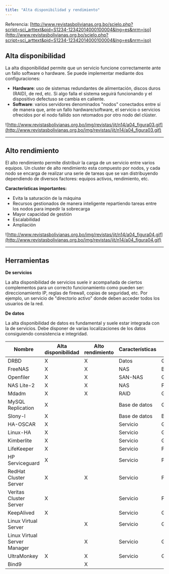 ```yaml
---
title: "Alta disponibilidad y rendimiento"
---
```


Referencia: [http://www.revistasbolivianas.org.bo/scielo.php?script=sci_arttext&pid=S1234-12342014000100004&lng=es&nrm=iso](http://www.revistasbolivianas.org.bo/scielo.php?script=sci_arttext&pid=S1234-12342014000100004&lng=es&nrm=iso)

## Alta disponibilidad

La alta disponibilidad permite que un servicio funcione correctamente ante un fallo software o hardware.
Se puede implementar mediante dos configuraciones:

- **Hardware**: uso de sistemas redundantes de alimentación, discos duros (RAID), de red, etc. Si algo falla el sistema seguirá funcionando y el dispositivo defectuso se cambia en caliente.
- **Software**: varios servidores denominados "nodos" conectados entre sí de manera que, ante un fallo hardware/software, el servicio o servicios ofrecidos por el nodo fallido son retomados por otro nodo del clúster.

![http://www.revistasbolivianas.org.bo/img/revistas/jit/n14/a04_figura03.gif](http://www.revistasbolivianas.org.bo/img/revistas/jit/n14/a04_figura03.gif)

---

## Alto rendimiento

El alto rendimiento permite distribuir la carga de un servicio entre varios equipos.
Un cluster de alto rendimiento esta compuesto por nodos, y cada nodo se encarga de realizar una serie de tareas que se van distribuyendo dependiendo de diversos factores: equipos activos, rendimiento, etc.

**Características importantes:**

- Evita la saturación de la máquina
- Recursos gestionados de manera inteligente repartiendo tareas entre los nodos para impedir la sobrecarga
- Mayor capacidad de gestión
- Escalabilidad
- Ampliación

![http://www.revistasbolivianas.org.bo/img/revistas/jit/n14/a04_figura04.gif](http://www.revistasbolivianas.org.bo/img/revistas/jit/n14/a04_figura04.gif)

---

## Herramientas

**De servicios**

La alta disponibilidad de servicios suele ir acompañada de ciertos complementos para un correcto funcionamiento como pueden ser: direccionamiento IP, reglas de firewall, copias de seguridad, etc. Por ejemplo, un servicio de "directorio activo" donde deben acceder todos los usuarios de la red.

**De datos**

La alta disponibilidad de datos es fundamental y suele estar integrada con la de servicios. Debe disponer de varias localizaciones de los datos consiguiendo consistencia e integridad.

| Nombre                       | Alta disponibilidad | Alto rendimiento | Características | Licencia    | URL                                                     |
| ---------------------------- | ------------------- | ---------------- | --------------- | ----------- | ------------------------------------------------------- |
| DRBD                         | X                   | X                | Datos           | GPLv2       | <a href="www.drbd.org" target="_blank">www.drbd.org</a> |
| FreeNAS                      | X                   | X                | NAS             | BSD         | www.freenas.org                                         |
| Openfiler                    | X                   | X                | SAN-NAS         | GPLv2       | www.openfiler.org                                       |
| NAS Lite-2                   | X                   | X                | NAS             | Propietario | www.serverelements.com/naslite-2-usb.php                |
| Mdadm                        | X                   | X                | RAID            | GPLv2       | http://neil.brown.name/blog/mdadm                       |
| MySQL Replication            | X                   |                  | Base de datos   | GPLv2       | http://dev.mysql.com/doc/refman/5.0/es/replication.html |
| Slony-l                      | X                   |                  | Base de datos   | BSD         | www.slony.info                                          |
| HA-OSCAR                     | X                   |                  | Servicio        | GPL         | http://xcr.cenit.latech.edu/ha-oscar/                   |
| Linux-HA                     | X                   |                  | Servicio        | GPL         | www.missioncriticallinux.com/projects/kimberlite/       |
| Kimberlite                   | X                   |                  | Servicio        | GPL         | www.missioncriticallinux.com/projects/kimberlite/       |
| LifeKeeper                   | X                   |                  | Servicio        | Propietario | www.steeleye.com                                        |
| HP Serviceguard              | X                   |                  | Servicio        | Propietario | https://docs.hp.com/es/5991-1233/ch05s09.html           |
| RedHat Cluster Server        | X                   | X                | Servicio        | Propietario | www.redhat.com/cluster_suite/                           |
| Veritas Cluster Server       | X                   |                  | Servicio        | Propietario | www.symantec.com/es/mx/business/cluster-server          |
| KeepAlived                   | X                   |                  | Servicio        | GPL         | www.keepalived.org                                      |
| Linux Virtual Server         |                     | X                | Servicio        | GPL         | www.linuxvirtualserver.org                              |
| Linux Virtual Server Manager |                     | X                | Servicio        | GPL         | www.linuxvirtualserver.org                              |
| UltraMonkey                  | X                   | X                | Servicio        | GPL         | www.ultramonkey.org                                     |
| Bind9                        |                     | X                |

